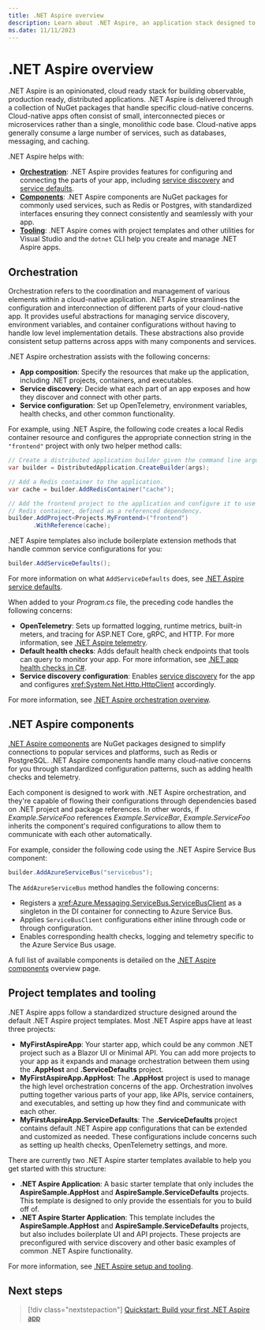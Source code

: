 ```yaml
---
title: .NET Aspire overview
description: Learn about .NET Aspire, an application stack designed to improve the experience of building cloud-native applications.
ms.date: 11/11/2023
---
```


# .NET Aspire overview

.NET Aspire is an opinionated, cloud ready stack for building observable, production ready, distributed applications.​ .NET Aspire is delivered through a collection of NuGet packages that handle specific cloud-native concerns. Cloud-native apps often consist of small, interconnected pieces or microservices rather than a single, monolithic code base. Cloud-native apps generally consume a large number of services, such as databases, messaging, and caching.

.NET Aspire helps with:

- [**Orchestration**](#orchestration): .NET Aspire provides features for configuring and connecting the parts of your app, including [service discovery](../service-discovery/overview.md) and [service defaults](../service-defaults.md).
- [**Components**](#net-aspire-components): .NET Aspire components are NuGet packages for commonly used services, such as Redis or Postgres, with standardized interfaces ensuring they connect consistently and seamlessly with your app.
- [**Tooling**](#project-templates-and-tooling): .NET Aspire comes with project templates and other utilities for Visual Studio and the `dotnet` CLI help you create and manage .NET Aspire apps.

## Orchestration

Orchestration refers to the coordination and management of various elements within a cloud-native application. .NET Aspire streamlines the configuration and interconnection of different parts of your cloud-native app.  It provides useful abstractions for managing service discovery, environment variables, and container configurations without having to handle low level implementation details. These abstractions also provide consistent setup patterns across apps with many components and services.

.NET Aspire orchestration assists with the following concerns:

- **App composition**: Specify the resources that make up the application, including .NET projects, containers, and executables.
- **Service discovery**: Decide what each part of an app exposes and how they discover and connect with other parts.
- **Service configuration**: Set up OpenTelemetry, environment variables, health checks, and other common functionality.

For example, using .NET Aspire, the following code creates a local Redis container resource and configures the appropriate connection string in the `"frontend"` project with only two helper method calls:

```csharp
// Create a distributed application builder given the command line arguments.
var builder = DistributedApplication.CreateBuilder(args);

// Add a Redis container to the application.
var cache = builder.AddRedisContainer("cache");

// Add the frontend project to the application and configure it to use the 
// Redis container, defined as a referenced dependency.
builder.AddProject<Projects.MyFrontend>("frontend")
       .WithReference(cache);
```

.NET Aspire templates also include boilerplate extension methods that handle common service configurations for you:

```csharp
builder.AddServiceDefaults();
```

For more information on what `AddServiceDefaults` does, see [.NET Aspire service defaults](../service-defaults.md).

When added to your _Program.cs_ file, the preceding code handles the following concerns:

- **OpenTelemetry**: Sets up formatted logging, runtime metrics, built-in meters, and tracing for ASP.NET Core, gRPC, and HTTP. For more information, see [.NET Aspire telemetry](../telemetry.md).
- **Default health checks**: Adds default health check endpoints that tools can query to monitor your app. For more information, see [.NET app health checks in C#](/dotnet/core/diagnostics/diagnostic-health-checks).
- **Service discovery configuration**: Enables [service discovery](../service-discovery/overview.md) for the app and configures <xref:System.Net.Http.HttpClient> accordingly.

For more information, see [.NET Aspire orchestration overview](../app-host-overview.md).

## .NET Aspire components

[.NET Aspire components](../components-overview.md) are NuGet packages designed to simplify connections to popular services and platforms, such as Redis or PostgreSQL. .NET Aspire components handle many cloud-native concerns for you through standardized configuration patterns, such as adding health checks and telemetry.

Each component is designed to work with .NET Aspire orchestration, and they're capable of flowing their configurations through dependencies based on .NET project and package references. In other words, if _Example.ServiceFoo_ references _Example.ServiceBar_, _Example.ServiceFoo_ inherits the component's required configurations to allow them to communicate with each other automatically.

For example, consider the following code using the .NET Aspire Service Bus component:

```csharp
builder.AddAzureServiceBus("servicebus");
```

The `AddAzureServiceBus` method handles the following concerns:

- Registers a <xref:Azure.Messaging.ServiceBus.ServiceBusClient> as a singleton in the DI container for connecting to Azure Service Bus.
- Applies `ServiceBusClient` configurations either inline through code or through configuration.
- Enables corresponding health checks, logging and telemetry specific to the Azure Service Bus usage.

A full list of available components is detailed on the [.NET Aspire components](../components-overview.md) overview page.

## Project templates and tooling

.NET Aspire apps follow a standardized structure designed around the default .NET Aspire project templates. Most .NET Aspire apps have at least three projects:

- **MyFirstAspireApp**: Your starter app, which could be any common .NET project such as a Blazor UI or Minimal API. You can add more projects to your app as it expands and manage orchestration between them using the **.AppHost** and **.ServiceDefaults** project.
- **MyFirstAspireApp.AppHost**: The **.AppHost** project is used to manage the high level orchestration concerns of the app. Orchestration involves putting together various parts of your app, like APIs, service containers, and executables, and setting up how they find and communicate with each other.
- **MyFirstAspireApp.ServiceDefaults**: The **.ServiceDefaults** project contains default .NET Aspire app configurations that can be extended and customized as needed. These configurations include concerns such as setting up health checks, OpenTelemetry settings, and more.

There are currently two .NET Aspire starter templates available to help you get started with this structure:

- **.NET Aspire Application**: A basic starter template that only includes the **AspireSample.AppHost** and **AspireSample.ServiceDefaults** projects. This template is designed to only provide the essentials for you to build off of.
- **.NET Aspire Starter Application**: This template includes the **AspireSample.AppHost** and **AspireSample.ServiceDefaults** projects, but also includes boilerplate UI and API projects. These projects are preconfigured with service discovery and other basic examples of common .NET Aspire functionality.

For more information, see [.NET Aspire setup and tooling](../setup-tooling.md).

## Next steps

> [!div class="nextstepaction"]
> [Quickstart: Build your first .NET Aspire app](quickstart-build-your-first-aspire-app.md)
